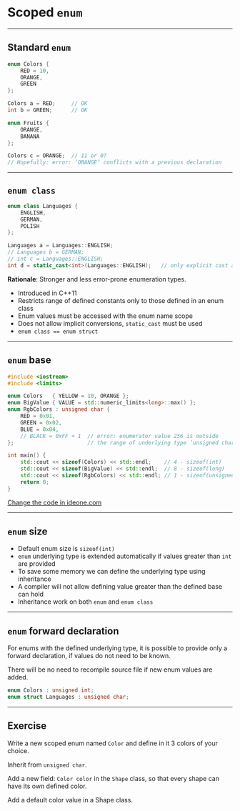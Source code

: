 <!-- .slide: data-background="#111111" -->
# Scoped `enum`

___

## Standard `enum`

```cpp
enum Colors {
    RED = 10,
    ORANGE,
    GREEN
};

Colors a = RED;     // OK
int b = GREEN;      // OK

enum Fruits {
    ORANGE,
    BANANA
};

Colors c = ORANGE;  // 11 or 0?
// Hopefully: error: ‘ORANGE’ conflicts with a previous declaration
```

___

## `enum class`

```cpp
enum class Languages {
    ENGLISH,
    GERMAN,
    POLISH
};

Languages a = Languages::ENGLISH;
// Languages b = GERMAN;
// int c = Languages::ENGLISH;
int d = static_cast<int>(Languages::ENGLISH);   // only explicit cast allowed
```
<!-- .element: class="fragment fade-in" -->

**Rationale**: Stronger and less error-prone enumeration types.
<!-- .element: class="fragment fade-in" -->

* <!-- .element: class="fragment fade-in" --> Introduced in C++11
* <!-- .element: class="fragment fade-in" --> Restricts range of defined constants only to those defined in an enum class
* <!-- .element: class="fragment fade-in" --> Enum values must be accessed with the enum name scope
* <!-- .element: class="fragment fade-in" --> Does not allow implicit conversions, <code>static_cast</code> must be used
* <!-- .element: class="fragment fade-in" --> <code>enum class == enum struct</code>

___

## `enum` base

```cpp
#include <iostream>
#include <limits>

enum Colors   { YELLOW = 10, ORANGE };
enum BigValue { VALUE = std::numeric_limits<long>::max() };
enum RgbColors : unsigned char {
    RED = 0x01,
    GREEN = 0x02,
    BLUE = 0x04,
    // BLACK = 0xFF + 1  // error: enumerator value 256 is outside
};                       // the range of underlying type ‘unsigned char’

int main() {
    std::cout << sizeof(Colors) << std::endl;    // 4 - sizeof(int)
    std::cout << sizeof(BigValue) << std::endl;  // 8 - sizeof(long)
    std::cout << sizeof(RgbColors) << std::endl; // 1 - sizeof(unsigned char)
    return 0;
}
```

[Change the code in ideone.com](https://ideone.com/e.js/8sR1XK)

___

## `enum` size

* <!-- .element: class="fragment fade-in" --> Default enum size is <code>sizeof(int)</code>
* <!-- .element: class="fragment fade-in" --> <code>enum</code> underlying type is extended automatically if values greater than <code>int</code> are provided
* <!-- .element: class="fragment fade-in" --> To save some memory we can define the underlying type using inheritance
* <!-- .element: class="fragment fade-in" --> A compiler will not allow defining value greater than the defined base can hold
* <!-- .element: class="fragment fade-in" --> Inheritance work on both <code>enum</code> and <code>enum class</code>

___

## `enum` forward declaration

For enums with the defined underlying type, it is possible to provide only a forward declaration, if values do not need to be known.
<!-- .element: class="fragment fade-in" -->

There will be no need to recompile source file if new enum values are added.
<!-- .element: class="fragment fade-in" -->

```cpp
enum Colors : unsigned int;
enum struct Languages : unsigned char;
```
<!-- .element: class="fragment fade-in" -->

___

## Exercise

Write a new scoped enum named `Color` and define in it 3 colors of your choice.

Inherit from `unsigned char`.

Add a new field: `Color color` in the `Shape` class, so that every shape can have its own defined color.

Add a default color value in a Shape class.

